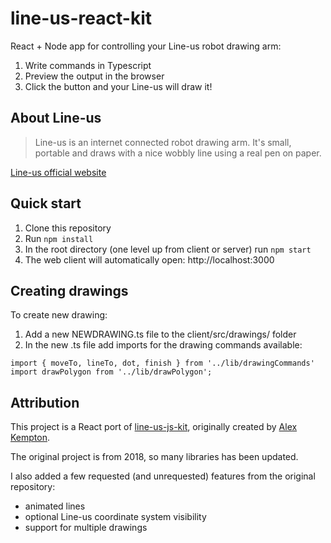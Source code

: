 # line-us-react-kit
React + Node app for controlling your Line-us robot drawing arm:

1. Write commands in Typescript
2. Preview the output in the browser
3. Click the button and your Line-us will draw it!

## About Line-us

> Line-us is an internet connected robot drawing arm. It's small, portable and draws with a nice wobbly line using a real pen on paper.

[Line-us official website](https://www.line-us.com/)

## Quick start

1. Clone this repository
2. Run ```npm install```
3. In the root directory (one level up from client or server) run ```npm start```
4. The web client will automatically open: http://localhost:3000

## Creating drawings

To create new drawing:
1. Add a new NEWDRAWING.ts file to the client/src/drawings/ folder
2. In the new .ts file add imports for the drawing commands available:
```
import { moveTo, lineTo, dot, finish } from '../lib/drawingCommands'
import drawPolygon from '../lib/drawPolygon';
```

## Attribution

This project is a React port of [line-us-js-kit](https://github.com/funwithtriangles/line-us-js-kit), originally created by [Alex Kempton](https://github.com/funwithtriangles).

The original project is from 2018, so many libraries has been updated.

I also added a few requested (and unrequested) features from the original repository:
- animated lines
- optional Line-us coordinate system visibility
- support for multiple drawings


